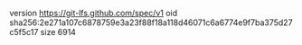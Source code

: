 version https://git-lfs.github.com/spec/v1
oid sha256:2e271a107c6878759e3a23f88f18a118d46071c6a6774e9f7ba375d27c5f5c17
size 6914
